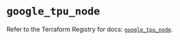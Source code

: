 # `google_tpu_node`

Refer to the Terraform Registry for docs: [`google_tpu_node`](https://registry.terraform.io/providers/hashicorp/google/4.85.0/docs/resources/tpu_node).
